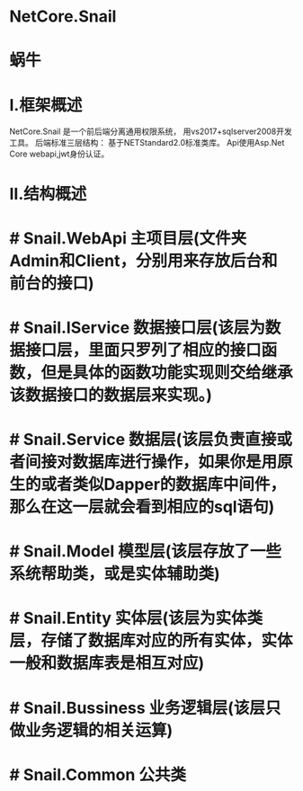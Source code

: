 # NetCore.Snail
# 蜗牛
# I.框架概述
NetCore.Snail 是一个前后端分离通用权限系统， 用vs2017+sqlserver2008开发工具。
后端标准三层结构：
基于NETStandard2.0标准类库。
Api使用Asp.Net Core webapi,jwt身份认证。

# II.结构概述
# # Snail.WebApi    主项目层(文件夹Admin和Client，分别用来存放后台和前台的接口)
# # Snail.IService  数据接口层(该层为数据接口层，里面只罗列了相应的接口函数，但是具体的函数功能实现则交给继承该数据接口的数据层来实现。)
# # Snail.Service   数据层(该层负责直接或者间接对数据库进行操作，如果你是用原生的或者类似Dapper的数据库中间件，那么在这一层就会看到相应的sql语句)
# # Snail.Model     模型层(该层存放了一些系统帮助类，或是实体辅助类)
# # Snail.Entity    实体层(该层为实体类层，存储了数据库对应的所有实体，实体一般和数据库表是相互对应)
# # Snail.Bussiness 业务逻辑层(该层只做业务逻辑的相关运算)
# # Snail.Common    公共类
